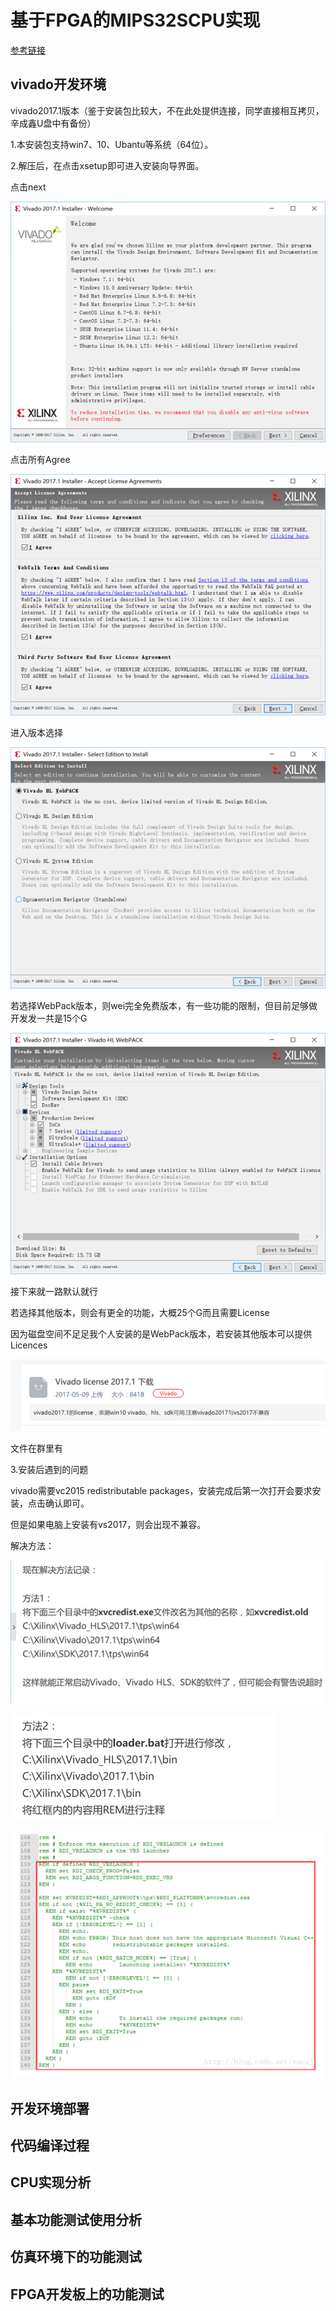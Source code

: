 # 基于FPGA的MIPS32SCPU实现

[参考链接](https://github.com/xyongcn/LoongsonCsprj2017#mips32s-cpu及外设的参考实现)

## vivado开发环境

vivado2017.1版本（鉴于安装包比较大，不在此处提供连接，同学直接相互拷贝，辛成鑫U盘中有备份）

1.本安装包支持win7、10、Ubantu等系统（64位）。

2.解压后，在点击xsetup即可进入安装向导界面。

点击next

![](/assets/import.png)

点击所有Agree

![](/assets/import1.png)

进入版本选择

![](/assets/import2.png)

若选择WebPack版本，则wei完全免费版本，有一些功能的限制，但目前足够做开发发一共是15个G

![](/assets/import4.png)

接下来就一路默认就行

若选择其他版本，则会有更全的功能，大概25个G而且需要License

因为磁盘空间不足足我个人安装的是WebPack版本，若安装其他版本可以提供Licences

![](/assets/import5.png)

文件在群里有

3.安装后遇到的问题

vivado需要vc2015 redistributable packages，安装完成后第一次打开会要求安装，点击确认即可。

但是如果电脑上安装有vs2017，则会出现不兼容。

解决方法：

![](/assets/import6.png)



![](/assets/import7.png)

![](/assets/import8.png)



## 开发环境部署

## 代码编译过程

## CPU实现分析

## 基本功能测试使用分析

## 仿真环境下的功能测试

## FPGA开发板上的功能测试



